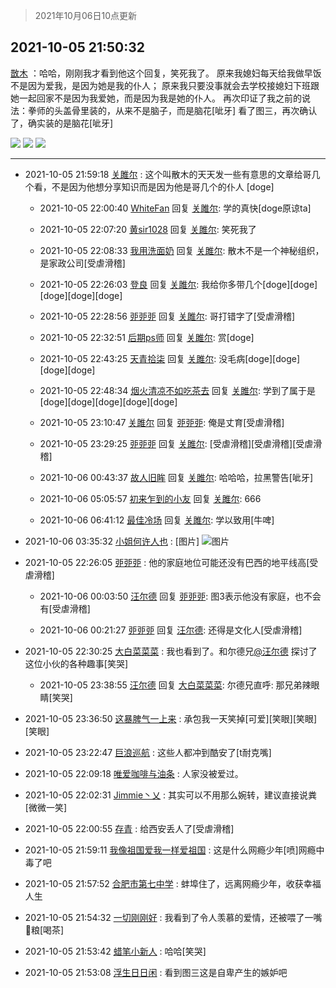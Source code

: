 > 2021年10月06日10点更新
<link rel="stylesheet" href="https://cdn.jsdelivr.net/gh/taotie6/sampleJSON@main/css/photo_show.css">
<meta name="referrer" content="no-referrer" />


 ## 2021-10-05 21:50:32 

 [㪚木](https://www.coolapk.com/feed/30488227?shareKey=N2ZiZWNmOTlkYTUyNjE1YzY2N2I~) ：哈哈，刚刚我才看到他这个回复，笑死我了。
原来我媳妇每天给我做早饭不是因为爱我，是因为她是我的仆人；
原来我只要没事就会去学校接媳妇下班跟她一起回家不是因为我爱她，而是因为我是她的仆人。
再次印证了我之前的说法：拳师的头盖骨里装的，从来不是脑子，而是脑花[呲牙]
看了图三<!--break-->，再次确认了，确实装的是脑花[呲牙] 

<div class="album">
<img class="img-item" src="https://image.coolapk.com/feed/2021/1005/21/1081091_17009c77_1718_2682@993x1679.jpeg" />
<img class="img-item" src="https://image.coolapk.com/feed/2021/1005/21/1081091_59742dc3_1830_8787@1080x2340.jpeg" />
<img class="img-item" src="https://image.coolapk.com/feed/2021/1005/19/1081091_dfe88d36_4304_7255@1080x1211.jpeg" />
</div>

 ------- 

- 2021-10-05 21:59:18 [关雎尔](uid=1894365) : 这个叫散木的天天发一些有意思的文章给哥几个看，不是因为他想分享知识而是因为他是哥几个的仆人 [doge] 

    - 2021-10-05 22:00:40 [WhiteFan](uid=2616217) 回复 [关雎尔](uid=1894365): 学的真快[doge原谅ta] 

    - 2021-10-05 22:07:20 [黄sir1028](uid=905870) 回复 [关雎尔](uid=1894365): 笑死我了 

    - 2021-10-05 22:08:33 [我用洗面奶](uid=959542) 回复 [关雎尔](uid=1894365): 散木不是一个神秘组织，是家政公司[受虐滑稽] 

    - 2021-10-05 22:26:03 [登良](uid=3292598) 回复 [关雎尔](uid=1894365): 我给你多带几个[doge][doge][doge][doge][doge] 

    - 2021-10-05 22:28:56 [戼戼戼](uid=4044548) 回复 [关雎尔](uid=1894365): 哥打错字了[受虐滑稽] 

    - 2021-10-05 22:32:51 [后期ps师](uid=871079) 回复 [关雎尔](uid=1894365): 赏[doge] 

    - 2021-10-05 22:43:25 [天青拾柒](uid=2874164) 回复 [关雎尔](uid=1894365): 没毛病[doge][doge][doge][doge] 

    - 2021-10-05 22:48:34 [烟火清凉不如吃茶去](uid=4279524) 回复 [关雎尔](uid=1894365): 学到了属于是[doge][doge][doge][doge][doge] 

    - 2021-10-05 23:10:47 [关雎尔](uid=1894365) 回复 [戼戼戼](uid=4044548): 俺是丈育[受虐滑稽] 

    - 2021-10-05 23:29:25 [戼戼戼](uid=4044548) 回复 [关雎尔](uid=1894365): [受虐滑稽][受虐滑稽][受虐滑稽] 

    - 2021-10-06 00:43:37 [故人旧眸](uid=5481001) 回复 [关雎尔](uid=1894365): 哈哈哈，拉黑警告[呲牙] 

    - 2021-10-06 05:05:57 [初来乍到的小友](uid=11462281) 回复 [关雎尔](uid=1894365): 666 

    - 2021-10-06 06:41:12 [最佳冷场](uid=1721756) 回复 [关雎尔](uid=1894365): 学以致用[牛啤] 

- 2021-10-06 03:35:32 [小姐何许人也](uid=1602612) : [图片] ![图片](https://image.coolapk.com/feed/2021/1006/03/1602612_a44dd035_2531_4264@1038x7984.jpeg)

- 2021-10-05 22:26:05 [戼戼戼](uid=4044548) : 他的家庭地位可能还没有巴西的地平线高[受虐滑稽] 

    - 2021-10-06 00:03:50 [汪尔德](uid=1595236) 回复 [戼戼戼](uid=4044548): 图3表示他没有家庭，也不会有[受虐滑稽] 

    - 2021-10-06 00:21:27 [戼戼戼](uid=4044548) 回复 [汪尔德](uid=1595236): 还得是文化人[受虐滑稽] 

- 2021-10-05 22:30:25 [大白菜菜菜](uid=2081020) : 我也看到了。和尔德兄<a class="feed-link-uname" href="/u/汪尔德">@汪尔德</a> 探讨了这位小伙的各种趣事[笑哭] 

    - 2021-10-05 23:38:55 [汪尔德](uid=1595236) 回复 [大白菜菜菜](uid=2081020): 尔德兄直呼: 那兄弟辣眼睛[笑哭] 

- 2021-10-05 23:36:50 [这暴脾气一上来](uid=627624) : 承包我一天笑掉[可爱][笑眼][笑眼][笑眼] 

- 2021-10-05 23:22:47 [巨浪巡航](uid=1415090) : 这些人都冲到酷安了[t耐克嘴] 

- 2021-10-05 22:09:18 [唯爱咖啡与油条](uid=2799079) : 人家没被爱过。 

- 2021-10-05 22:02:31 [Jimmie丶乂](uid=8304178) : 其实可以不用那么婉转，建议直接说粪[微微一笑] 

- 2021-10-05 22:00:55 [存青](uid=1006954) : 给西安丢人了[受虐滑稽] 

- 2021-10-05 21:59:11 [我像祖国爱我一样爱祖国](uid=1149364) : 这是什么网瘾少年[喷]网瘾中毒了吧 

- 2021-10-05 21:57:52 [合肥市第七中学](uid=3597151) : 蚌埠住了，远离网瘾少年，收获幸福人生 

- 2021-10-05 21:54:32 [一切刚刚好](uid=701389) : 我看到了令人羡慕的爱情，还被喂了一嘴🐶粮[喝茶] 

- 2021-10-05 21:53:42 [蜡笔小新人](uid=4236945) : 哈哈[笑哭] 

- 2021-10-05 21:53:08 [浮生日日闲](uid=531906) : 看到图三这是自卑产生的嫉妒吧 

